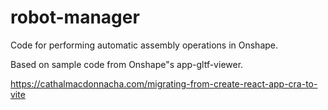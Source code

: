 # robot-manager
Code for performing automatic assembly operations in Onshape.

Based on sample code from Onshape"s app-gltf-viewer.

https://cathalmacdonnacha.com/migrating-from-create-react-app-cra-to-vite
